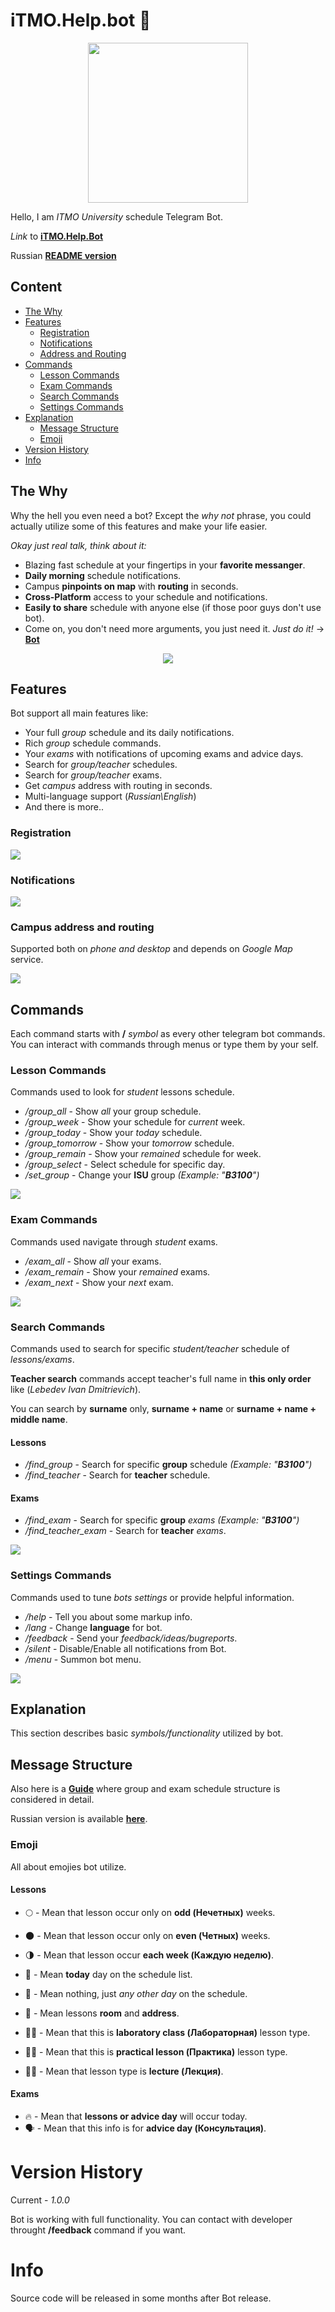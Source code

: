 
# iTMO.Help.bot 💬

<p align="center">
  <img src="https://media.giphy.com/media/xT9IgjZR0GmgffYgve/giphy.gif" width="256" height="256" align="middle"/>
</p>

Hello, I am *ITMO University* schedule Telegram Bot.

*Link* to **[iTMO.Help.Bot](https://telegram.me/iTMOHelpBot "iTMO.Help Bot")**

Russian **[README version](https://goodforgod.github.io/iTMO.Help.bot/README-RU "README Russian")**

## Content
- [The Why](#the-why)
- [Features](#features)
  - [Registration](#registration)
  - [Notifications](#notifications)
  - [Address and Routing](#campus-address-and-routing)
- [Commands](#commands)
  - [Lesson Commands](#lesson-commands)
  - [Exam Commands](#exam-commands)
  - [Search Commands](#search-commands)
  - [Settings Commands](#settings-commands)
- [Explanation](#explanation)
  - [Message Structure](#message-structure)
  - [Emoji](#emoji)
- [Version History](#version-history)
- [Info](#info)

## The Why

Why the hell you even need a bot? Except the *why not* phrase, you could actually utilize some of this features and make your life easier.

*Okay just real talk, think about it:*
* Blazing fast schedule at your fingertips in your **favorite messanger**.
* **Daily morning** schedule notifications.
* Campus **pinpoints on map** with **routing** in seconds. 
* **Cross-Platform** access to your schedule and notifications.
* **Easily to share** schedule with anyone else (if those poor guys don't use bot).
* Come on, you don't need more arguments, you just need it. *Just do it!* -> **[Bot](https://telegram.me/iTMOHelpBot "iTMO.Help Bot")**

<p align="center">
  <img src="https://media.giphy.com/media/m8jdGkV9YSWVd4qwFb/giphy.gif" align="middle"/>
</p>

## Features

Bot support all main features like:
* Your full *group* schedule and its daily notifications.
* Rich *group* schedule commands.
* Your *exams* with notifications of upcoming exams and advice days.
* Search for *group/teacher* schedules.
* Search for *group/teacher* exams.
* Get *campus* address with routing in seconds.
* Multi-language support (*Russian\English*)
* And there is more..
 
### Registration

<img src="https://media.giphy.com/media/etKVHaFU6sXFatmm32/giphy.gif" align="middle"/>

### Notifications

<img src="https://media.giphy.com/media/6E8XSP4gtbdIi9Jf5h/giphy.gif" align="middle"/>

### Campus address and routing

Supported both on *phone and desktop* and depends on *Google Map* service.

<img src="https://media.giphy.com/media/TgMKRdf8po8WSr6el5/giphy.gif" align="middle"/>
 
## Commands

Each command starts with **/** *symbol* as every other telegram bot commands.
You can interact with commands through menus or type them by your self.

### Lesson Commands

Commands used to look for *student* lessons schedule.

* */group_all* - Show *all* your group schedule.
* */group_week* - Show your schedule for *current* week.
* */group_today* - Show your *today* schedule.
* */group_tomorrow* - Show your *tomorrow* schedule.
* */group_remain* - Show your *remained* schedule  for week.
* */group_select* - Select schedule for specific day.
* */set_group* - Change your **ISU** group *(Example: "**B3100**")*

<img src="https://media.giphy.com/media/2tQXuMCCnOpjmXi26t/giphy.gif" align="middle"/>

### Exam Commands

Commands used navigate through *student* exams.

* */exam_all* - Show *all* your exams.
* */exam_remain* - Show your *remained* exams.
* */exam_next* - Show your *next* exam.

<img src="https://media.giphy.com/media/LTDIFPM4qn57EudFzQ/giphy.gif" align="middle"/>

### Search Commands

Commands used to search for specific *student/teacher* schedule of *lessons/exams*.

**Teacher search** commands accept teacher's full name in **this only order** like (*Lebedev Ivan Dmitrievich*).

You can search by **surname** only, **surname + name** or **surname + name + middle name**.

#### Lessons
* */find_group* - Search for specific **group** schedule *(Example: "**B3100**")*
* */find_teacher* - Search for **teacher** schedule.

#### Exams
* */find_exam* - Search for specific **group** *exams* *(Example: "**B3100**")*
* */find_teacher_exam* - Search for **teacher** *exams*.

<img src="https://media.giphy.com/media/7JapcjYVTTzKoxogxz/giphy.gif" align="middle"/>

### Settings Commands

Commands used to tune *bots settings* or provide helpful information.

* */help* - Tell you about some markup info.
* */lang* - Change **language** for bot.
* */feedback* - Send your *feedback/ideas/bugreports*.
* */silent* - Disable/Enable all notifications from Bot.
* */menu* - Summon bot menu.

<img src="https://media.giphy.com/media/4ZogUfsrvXj3fEK2kc/giphy.gif" align="middle"/>

## Explanation

This section describes basic *symbols/functionality* utilized by bot.

## Message Structure

Also here is a **[Guide](http://telegra.ph/Getting-Started-ENG-03-14 "Guide (ENG)")** where group and exam schedule structure is considered in detail.

Russian version is available **[here](http://telegra.ph/Getting-Started-RUS-03-14 "Guide (RUS)")**.

### Emoji

All about emojies bot utilize.

#### Lessons
* 🌕 - Mean that lesson occur only on **odd (Нечетных)** weeks.
* 🌑 - Mean that lesson occur only on **even (Четных)** weeks.
* 🌗 - Mean that lesson occur **each week (Каждую неделю)**.
* 📯 - Mean **today** day on the schedule list.
* 📆 - Mean nothing, just *any other day* on the schedule.
* 📍 - Mean lessons **room** and **address**.

* 👨‍🔬 - Mean that this is **laboratory class (Лабораторная)** lesson type.
* 👨‍🏭 - Mean that this is **practical lesson (Практика)** lesson type.
* 👨‍🏫 - Mean that lesson type is **lecture (Лекция)**.

#### Exams
* 🔥 - Mean that **lessons or advice day** will occur today.
* 🗣 - Mean that this info is for **advice day (Консультация)**.

# Version History

Current - *1.0.0*

Bot is working with full functionality.
You can contact with developer throught **/feedback** command if you want.

# Info

Source code will be released in some months after Bot release.
